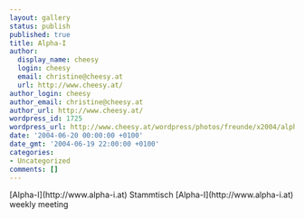 ```yaml
---
layout: gallery
status: publish
published: true
title: Alpha-I
author:
  display_name: cheesy
  login: cheesy
  email: christine@cheesy.at
  url: http://www.cheesy.at/
author_login: cheesy
author_email: christine@cheesy.at
author_url: http://www.cheesy.at/
wordpress_id: 1725
wordpress_url: http://www.cheesy.at/wordpress/photos/freunde/x2004/alpha-i/
date: '2004-06-20 00:00:00 +0100'
date_gmt: '2004-06-19 22:00:00 +0100'
categories:
- Uncategorized
comments: []
---
```

<!--:de-->[Alpha-I](http://www.alpha-i.at) Stammtisch
<!--:--><!--:en-->[Alpha-I](http://www.alpha-i.at) weekly meeting
<!--:-->
